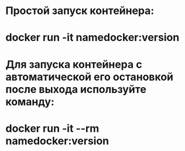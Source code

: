 # Простой запуск контейнера:
# docker run -it namedocker:version
# Для запуска контейнера с автоматической его остановкой после выхода используйте команду:
# docker run -it --rm namedocker:version 
